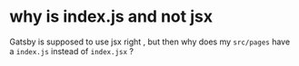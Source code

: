 # why is index.js and not jsx

Gatsby is supposed to use jsx right , but then why does my `src/pages` have a `index.js`  instead of `index.jsx` ?